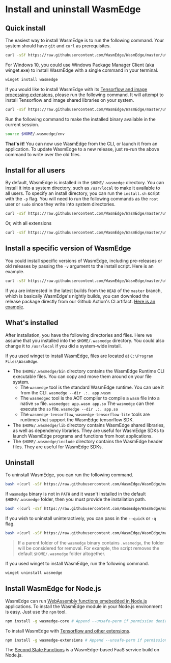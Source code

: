 # Install and uninstall WasmEdge

## Quick install

The easiest way to install WasmEdge is to run the following command. Your system should have `git` and `curl` as prerequisites.

```bash
curl -sSf https://raw.githubusercontent.com/WasmEdge/WasmEdge/master/utils/install.sh | bash
```

For Windows 10, you could use Windows Package Manager Client (aka winget.exe) to install WasmEdge with a single command in your terminal.

```bash
winget install wasmedge
```

If you would like to install WasmEdge with its [Tensorflow and image processing extensions](https://www.secondstate.io/articles/wasi-tensorflow/), please run the following command. It will attempt to install Tensorflow and image shared libraries on your system.

```bash
curl -sSf https://raw.githubusercontent.com/WasmEdge/WasmEdge/master/utils/install.sh | bash -s -- -e all
```

Run the following command to make the installed binary available in the current session.

```bash
source $HOME/.wasmedge/env
```

**That's it!** You can now use WasmEdge from the CLI, or launch it from an application. To update WasmEdge to a new release, just re-run the above command to write over the old files.

## Install for all users

By default, WasmEdge is installed in the `$HOME/.wasmedge` directory. You can install it into a system directory, such as `/usr/local` to make it available to all users. To specify an install directory, you can run the `install.sh` script with the `-p` flag. You will need to run the following commands as the `root` user or `sudo` since they write into system directories.

```bash
curl -sSf https://raw.githubusercontent.com/WasmEdge/WasmEdge/master/utils/install.sh | bash -s -- -p /usr/local
```

Or, with all extensions

```bash
curl -sSf https://raw.githubusercontent.com/WasmEdge/WasmEdge/master/utils/install.sh | bash -s -- -e all -p /usr/local
```

## Install a specific version of WasmEdge

You could install specific versions of WasmEdge, including pre-releases or old releases by passing the `-v` argument to the install script. Here is an example.

```bash
curl -sSf https://raw.githubusercontent.com/WasmEdge/WasmEdge/master/utils/install.sh | bash -s -- -e all -v 0.9.1
```

If you are interested in the latest builds from the `HEAD` of the `master` branch, which is basically WasmEdge's nightly builds, you can download the release package directly from our Github Action's CI artifact. [Here is an example](https://github.com/WasmEdge/WasmEdge/actions/runs/1521549504#artifacts).

## What's installed

After installation, you have the following directories and files. Here we assume that you installed into the `$HOME/.wasmedge` directory. You could also change it to `/usr/local` if you did a system-wide install.

If you used winget to install WasmEdge, files are located at `C:\Program Files\WasmEdge`.

* The `$HOME/.wasmedge/bin` directory contains the WasmEdge Runtime CLI executable files. You can copy and move them around on your file system.
  * The `wasmedge` tool is the standard WasmEdge runtime. You can use it from the CLI. `wasmedge --dir .:. app.wasm`
  * The `wasmedgec` tool is the AOT compiler to compile a `wasm` file into a native `so` file. `wasmedgec app.wasm app.so` The `wasmedge` can then execute the `so` file. `wasmedge --dir .:. app.so`
  * The `wasmedge-tensorflow`, `wasmedge-tensorflow-lite` tools are runtimes that support the WasmEdge tensorflow SDK.
* The `$HOME/.wasmedge/lib` directory contains WasmEdge shared libraries, as well as dependency libraries. They are useful for WasmEdge SDKs to launch WasmEdge programs and functions from host applications.
* The `$HOME/.wasmedge/include` directory contains the WasmEdge header files. They are useful for WasmEdge SDKs.

## Uninstall

To uninstall WasmEdge, you can run the following command.

```bash
bash <(curl -sSf https://raw.githubusercontent.com/WasmEdge/WasmEdge/master/utils/uninstall.sh)
```

If `wasmedge` binary is not in `PATH` and it wasn't installed in the default `$HOME/.wasmedge` folder, then you must provide the installation path.

```bash
bash <(curl -sSf https://raw.githubusercontent.com/WasmEdge/WasmEdge/master/utils/uninstall.sh) -p /path/to/parent/folder
```

If you wish to uninstall uninteractively, you can pass in the `--quick` or `-q` flag.

```bash
bash <(curl -sSf https://raw.githubusercontent.com/WasmEdge/WasmEdge/master/utils/uninstall.sh) -q
```

> If a parent folder of the `wasmedge` binary contains `.wasmedge`, the folder will be considered for removal. For example, the script removes the default `$HOME/.wasmedge` folder altogether.

If you used winget to install WasmEdge, run the following command.

```bash
winget uninstall wasmedge
```

## Install WasmEdge for Node.js

WasmEdge can run [WebAssembly functions emebedded in Node.js](https://www.secondstate.io/articles/getting-started-with-rust-function/) applications. To install the WasmEdge module in your Node.js environment is easy. Just use the `npm` tool.

```bash
npm install -g wasmedge-core # Append --unsafe-perm if permission denied
```

To install WasmEdge with [Tensorflow and other extensions](https://www.secondstate.io/articles/wasi-tensorflow/).

```bash
npm install -g wasmedge-extensions # Append --unsafe-perm if permission denied
```

The [Second State Functions](https://www.secondstate.io/faas/) is a WasmEdge-based FaaS service build on Node.js.

